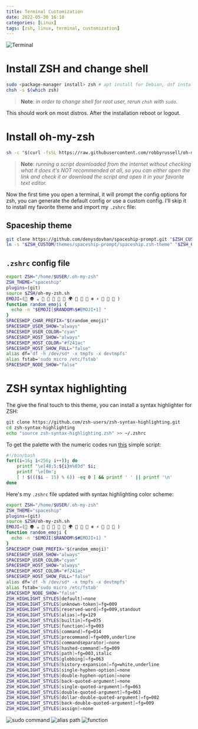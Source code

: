 ```yaml
---
title: Terminal Customization
date: 2022-05-30 16:10
categories: [Linux]
tags: [zsh, linux, terminal, customization]
---
```


![Terminal](../../assets/img/terminal-rice.png)

# Install ZSH and change shell

```bash
sudo <package-manager install> zsh # apt install for Debian, dnf install for Fedora, etc.
chsh -s $(which zsh)
```
>**Note**: *in order to change shell for root user, rerun `chsh` with `sudo`.*

This should work on most distros. After the installation reboot or logout.

# Install oh-my-zsh

```bash
sh -c "$(curl -fsSL https://raw.githubusercontent.com/robbyrussell/oh-my-zsh/master/tools/install.sh)"
```
>**Note**: *running a script downloaded from the internet without checking what it does it's NOT recommended at all, so you can either open the link and check it or download the script and open it in your favorite text editor.*

Now the first time you open a terminal, it will prompt the config options for zsh, you can generate the default config or use a custom config. I'll skip it to install my favorite theme and import my `.zshrc` file:

## Spaceship theme
```bash
git clone https://github.com/denysdovhan/spaceship-prompt.git "$ZSH_CUSTOM/themes/spaceship-prompt" --depth=1
ln -s "$ZSH_CUSTOM/themes/spaceship-prompt/spaceship.zsh-theme" "$ZSH_CUSTOM/themes/spaceship.zsh-theme" 
```

## `.zshrc` config file
```bash
export ZSH="/home/$USER/.oh-my-zsh"
ZSH_THEME="spaceship"
plugins=(git)
source $ZSH/oh-my-zsh.sh
EMOJI=(🚀 👽 ☕ 🐧 🍻 🔮 💾 🍪 🌍 🐫 🦊 🦄 ❄️ ⚡ 🎄 🌈 👻 )
function random_emoji {
  echo -n "$EMOJI[$RANDOM%$#EMOJI+1] "
}
SPACESHIP_CHAR_PREFIX="$(random_emoji)"
SPACESHIP_USER_SHOW="always"
SPACESHIP_USER_COLOR="cyan"
SPACESHIP_HOST_SHOW="always"
SPACESHIP_HOST_COLOR="#f241ac"
SPACESHIP_HOST_SHOW_FULL="false"
alias df='df -h /dev/sd* -x tmpfs -x devtmpfs'
alias fstab='sudo micro /etc/fstab'
SPACESHIP_NODE_SHOW="false"
```

# ZSH syntax highlighting

The give the final touch to this theme, you can install a syntax highlighter for ZSH:

```bash
git clone https://github.com/zsh-users/zsh-syntax-highlighting.git
cd zsh-syntax-highlighting
echo "source zsh-syntax-highlighting.zsh" >> ~/.zshrc
```
To get the palette with the numeric codes run [this](../../assets/scripts/colors.sh) simple script:

```bash
#!/bin/bash
for((i=16; i<256; i++)); do
    printf "\e[48;5;${i}m%03d" $i;
    printf '\e[0m';
    [ ! $((($i - 15) % 6)) -eq 0 ] && printf ' ' || printf '\n'
done
```
Here's my `.zshrc` file updated with syntax highlighting color scheme:

```bash
export ZSH="/home/$USER/.oh-my-zsh"
ZSH_THEME="spaceship"
plugins=(git)
source $ZSH/oh-my-zsh.sh
EMOJI=(🚀 👽 ☕ 🐧 🍻 🔮 💾 🍪 🌍 🐫 🦊 🦄 ❄️ ⚡ 🎄 🌈 👻 )
function random_emoji {
  echo -n "$EMOJI[$RANDOM%$#EMOJI+1] "
}
SPACESHIP_CHAR_PREFIX="$(random_emoji)"
SPACESHIP_USER_SHOW="always"
SPACESHIP_USER_COLOR="cyan"
SPACESHIP_HOST_SHOW="always"
SPACESHIP_HOST_COLOR="#f241ac"
SPACESHIP_HOST_SHOW_FULL="false"
alias df='df -h /dev/sd* -x tmpfs -x devtmpfs'
alias fstab='sudo micro /etc/fstab'
SPACESHIP_NODE_SHOW="false"
ZSH_HIGHLIGHT_STYLES[default]=none
ZSH_HIGHLIGHT_STYLES[unknown-token]=fg=009
ZSH_HIGHLIGHT_STYLES[reserved-word]=fg=009,standout
ZSH_HIGHLIGHT_STYLES[alias]=fg=129
ZSH_HIGHLIGHT_STYLES[builtin]=fg=075
ZSH_HIGHLIGHT_STYLES[function]=fg=003
ZSH_HIGHLIGHT_STYLES[command]=fg=014
ZSH_HIGHLIGHT_STYLES[precommand]=fg=009,underline
ZSH_HIGHLIGHT_STYLES[commandseparator]=none
ZSH_HIGHLIGHT_STYLES[hashed-command]=fg=009
ZSH_HIGHLIGHT_STYLES[path]=fg=003,italic
ZSH_HIGHLIGHT_STYLES[globbing]=fg=063
ZSH_HIGHLIGHT_STYLES[history-expansion]=fg=white,underline
ZSH_HIGHLIGHT_STYLES[single-hyphen-option]=none
ZSH_HIGHLIGHT_STYLES[double-hyphen-option]=none
ZSH_HIGHLIGHT_STYLES[back-quoted-argument]=none
ZSH_HIGHLIGHT_STYLES[single-quoted-argument]=fg=063
ZSH_HIGHLIGHT_STYLES[double-quoted-argument]=fg=063
ZSH_HIGHLIGHT_STYLES[dollar-double-quoted-argument]=fg=002
ZSH_HIGHLIGHT_STYLES[back-double-quoted-argument]=fg=009
ZSH_HIGHLIGHT_STYLES[assign]=none
```

![sudo command](../../assets/img/rice-sudo-command.png) 
![alias path](../../assets/img/rice-alias-path.png) 
![function](../../assets/img/rice-function.png) 
